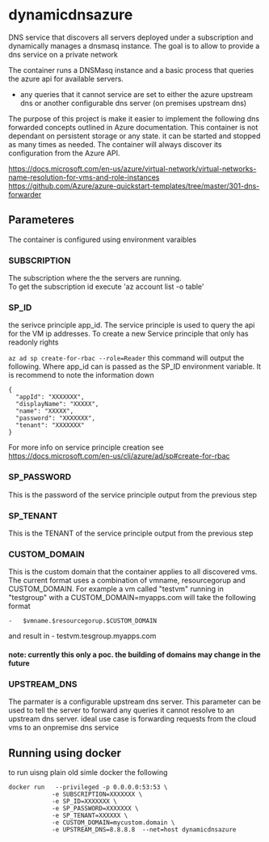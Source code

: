 # dynamicdnsazure
DNS service that discovers all servers deployed under a subscription and dynamically manages a dnsmasq instance. The goal is to allow to provide a dns service on a private network

The container runs a DNSMasq instance and a basic process that queries the azure api for available servers. 
 - any queries that it cannot service are set to either the azure upstream dns or another configurable dns server (on premises upstream dns)

The purpose of this project is make it easier to implement the following dns forwarded concepts outlined in Azure documentation. This container is not dependant on persistent storage or any state. it can be started and stopped as many times as needed. The container will always discover its configuration from the Azure API.

https://docs.microsoft.com/en-us/azure/virtual-network/virtual-networks-name-resolution-for-vms-and-role-instances
https://github.com/Azure/azure-quickstart-templates/tree/master/301-dns-forwarder

## Parameteres 
The container is configured using environment varaibles 

### SUBSCRIPTION 
The subscription where the the servers are running.  
To get the subscription id execute 'az account list -o table'

### SP_ID
the serivce principle app_id. The service principle is used to query the api for the VM ip addresses. To create a new Service principle that only has readonly rights 

``` az ad sp create-for-rbac --role=Reader ```
this command will output  the following. Where app_id can is passed as the SP_ID environment variable. It is recommend to note the information down 
```
{
  "appId": "XXXXXXX",
  "displayName": "XXXXX",
  "name": "XXXXX",
  "password": "XXXXXXX",
  "tenant": "XXXXXXX"
}
```
For more info on service principle creation see https://docs.microsoft.com/en-us/cli/azure/ad/sp#create-for-rbac

### SP_PASSWORD
This is the password of the service principle output from the previous step 
### SP_TENANT
This is the TENANT of the service principle output from the previous step 

### CUSTOM_DOMAIN
This is the custom domain that the container applies to all discovered vms. The current format uses a combination of vmname, resourcegorup and CUSTOM_DOMAIN. 
For example a vm called "testvm" running in "testgroup" with a CUSTOM_DOMAIN=myapps.com will take the following format

    -   $vmname.$resourcegorup.$CUSTOM_DOMAIN
and result in 
    -   testvm.tesgroup.myapps.com

#### note: currently this only a poc. the building of domains may change in the future 

### UPSTREAM_DNS
The parmater is a configurable upstream dns server. This parameter can be used to tell the server to forward any queries it cannot resolve to an upstream dns server. 
ideal use case is forwarding requests from the cloud vms to an onpremise dns service 



## Running using docker

to run uisng plain old simle docker the following 
```
docker run   --privileged -p 0.0.0.0:53:53 \
            -e SUBSCRIPTION=XXXXXXX \
            -e SP_ID=XXXXXXX \
            -e SP_PASSWORD=XXXXXXX \
            -e SP_TENANT=XXXXXX \
            -e CUSTOM_DOMAIN=mycustom.domain \
            -e UPSTREAM_DNS=8.8.8.8  --net=host dynamicdnsazure
```

